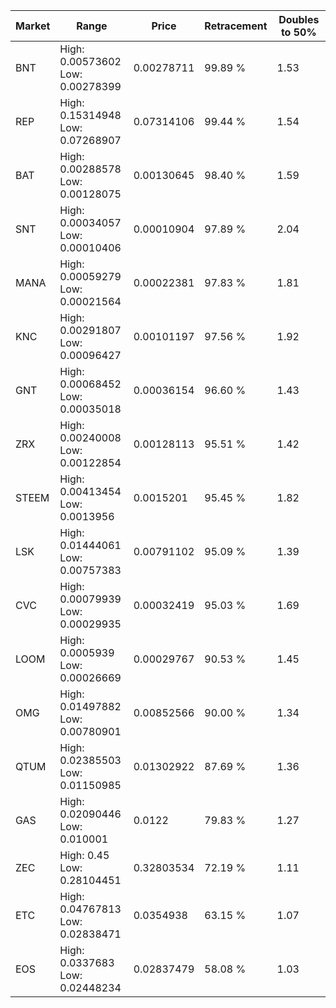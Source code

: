| Market | Range | Price| Retracement | Doubles to 50% |
| --- | --- | --- | --- | --- |
| BNT | High: 0.00573602<br />Low: 0.00278399 | 0.00278711 | 99.89 % | 1.53 |
| REP | High: 0.15314948<br />Low: 0.07268907 | 0.07314106 | 99.44 % | 1.54 |
| BAT | High: 0.00288578<br />Low: 0.00128075 | 0.00130645 | 98.40 % | 1.59 |
| SNT | High: 0.00034057<br />Low: 0.00010406 | 0.00010904 | 97.89 % | 2.04 |
| MANA | High: 0.00059279<br />Low: 0.00021564 | 0.00022381 | 97.83 % | 1.81 |
| KNC | High: 0.00291807<br />Low: 0.00096427 | 0.00101197 | 97.56 % | 1.92 |
| GNT | High: 0.00068452<br />Low: 0.00035018 | 0.00036154 | 96.60 % | 1.43 |
| ZRX | High: 0.00240008<br />Low: 0.00122854 | 0.00128113 | 95.51 % | 1.42 |
| STEEM | High: 0.00413454<br />Low: 0.0013956 | 0.0015201 | 95.45 % | 1.82 |
| LSK | High: 0.01444061<br />Low: 0.00757383 | 0.00791102 | 95.09 % | 1.39 |
| CVC | High: 0.00079939<br />Low: 0.00029935 | 0.00032419 | 95.03 % | 1.69 |
| LOOM | High: 0.0005939<br />Low: 0.00026669 | 0.00029767 | 90.53 % | 1.45 |
| OMG | High: 0.01497882<br />Low: 0.00780901 | 0.00852566 | 90.00 % | 1.34 |
| QTUM | High: 0.02385503<br />Low: 0.01150985 | 0.01302922 | 87.69 % | 1.36 |
| GAS | High: 0.02090446<br />Low: 0.010001 | 0.0122 | 79.83 % | 1.27 |
| ZEC | High: 0.45<br />Low: 0.28104451 | 0.32803534 | 72.19 % | 1.11 |
| ETC | High: 0.04767813<br />Low: 0.02838471 | 0.0354938 | 63.15 % | 1.07 |
| EOS | High: 0.0337683<br />Low: 0.02448234 | 0.02837479 | 58.08 % | 1.03 |

